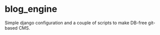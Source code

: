 blog_engine
===========

Simple django configuration and a couple of scripts to make DB-free git-based CMS.
